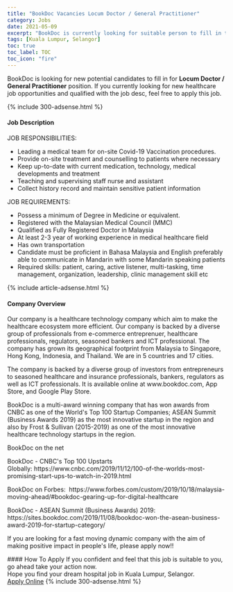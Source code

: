 ```yaml
---
title: "BookDoc Vacancies Locum Doctor / General Practitioner" 
category: Jobs 
date: 2021-05-09 
excerpt: "BookDoc is currently looking for suitable person to fill in the Locum Doctor / General Practitioner which positioned at Kuala Lumpur, Selangor" 
tags: [Kuala Lumpur, Selangor] 
toc: true 
toc_label: TOC 
toc_icon: "fire" 
--- 
```


<p>BookDoc is looking for new potential candidates to fill in for <b>Locum Doctor / General Practitioner</b> position. If you currently looking for new healthcare job opportunities and qualified with the job desc, feel free to apply this job.
</p>{% include 300-adsense.html %} 
<div><div><h4>Job Description</h4></div><div><div><span><div><div><div>JOB RESPONSIBILITIES:</div><ul><li>Leading a medical team for on-site Covid-19 Vaccination procedures.</li><li>Provide on-site treatment and counselling to patients where necessary</li><li>Keep up-to-date with current medication, technology, medical developments and treatment</li><li>Teaching and supervising staff nurse and assistant</li><li>Collect history record and maintain sensitive patient information</li></ul><div>JOB REQUIREMENTS:</div><ul><li>Possess a minimum of Degree in Medicine or equivalent.</li><li>Registered with the Malaysian Medical Council (MMC)</li><li>Qualified as Fully Registered Doctor in Malaysia</li><li>At least 2-3 year of working experience in medical healthcare field</li><li>Has own transportation</li><li>Candidate must be proficient in Bahasa Malaysia and English preferably able to communicate in Mandarin with some Mandarin speaking patients</li><li>Required skills: patient, caring, active listener, multi-tasking, time management, organization, leadership, clinic management skill etc</li></ul></div></div></span></div></div></div> 
{% include article-adsense.html %} 
<div><div><h4>Company Overview</h4></div><div><div><span><div><p>Our company is a healthcare technology company which aim to make the healthcare ecosystem more efficient. Our company is backed by a diverse group of professionals from e-commerce entreprenuer, healthcare professionals, regulators, seasoned bankers and ICT professional. The company has grown its geographical footprint from Malaysia to Singapore, Hong Kong, Indonesia, and Thailand. We are in 5 countries and 17 cities.</p><p>The company is backed by a diverse group of investors from entrepreneurs to seasoned healthcare and insurance professionals, bankers, regulators as well as ICT professionals.&#160;It is available online at&#160;www.bookdoc.com, App Store, and Google Play Store.</p><p>BookDoc is a multi-award&#160;winning&#160;company that has won awards from CNBC as one of the World's Top 100 Startup Companies; ASEAN Summit (Business Awards 2019) as the most&#160;innovative startup in the region and also by Frost &amp; Sullivan (2015-2019) as one of the most innovative healthcare technology startups in the region.</p><p>BookDoc on the net</p><p>BookDoc&#160;- CNBC's Top 100 Upstarts Globally:&#160;https://www.cnbc.com/2019/11/12/100-of-the-worlds-most-promising-start-ups-to-watch-in-2019.html</p><p>BookDoc&#160;on Forbes:&#160;&#160;https://www.forbes.com/custom/2019/10/18/malaysia-moving-ahead/#bookdoc-gearing-up-for-digital-healthcare</p><p>BookDoc&#160;- ASEAN Summit (Business Awards) 2019: https://sites.bookdoc.com/2019/11/08/bookdoc-won-the-asean-business-award-2019-for-startup-category/</p><p>If you are looking for a fast moving dynamic company with the aim of making positive impact in people's life, please apply now!!</p></div></span></div></div></div> 
#### How To Apply 
If you confident and feel that this job is suitable to you, go ahead take your action now. <br/> 
Hope you find your dream hospital job in Kuala Lumpur, Selangor. <br/> 
<a href="https://www.jobstreet.com.my/en/job/locum-doctor-general-practitioner-4555817?jobId=jobstreet-my-job-4555817" class="btn btn--warning" target="_blank" rel="nofollow noopenner">Apply Online</a> 
{% include 300-adsense.html %} 